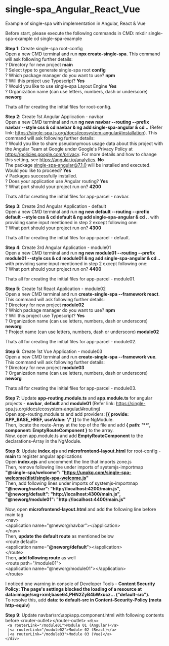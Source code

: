 # single-spa_Angular_React_Vue
Example of single-spa with implementation in Angular, React &amp; Vue

Before start, please execute the following commands in CMD:
mkdir single-spa-example
cd single-spa-example

**Step 1**: Create single-spa root-config\
Open a new CMD terminal and run **npx create-single-spa**. This command will ask following further details:\
? Directory for new project **main**\
? Select type to generate single-spa root **config**\
? Which package manager do you want to use? **npm**\
? Will this project use Typescript? **Yes**\
? Would you like to use single-spa Layout Engine **Yes**\
? Organization name (can use letters, numbers, dash or underscore) **neworg**

Thats all for creating the initial files for root-config.

**Step 2**: Create 1st Angular Application - navbar\
Open a new CMD terminal and run **ng new navbar  --routing --prefix navbar --style css & cd navbar & ng add single-spa-angular & cd ..** (Refer link: https://single-spa.js.org/docs/ecosystem-angular#installation). This command will ask following further details:\
? Would you like to share pseudonymous usage data about this project with the Angular Team at Google under Google's Privacy Policy at https://policies.google.com/privacy. For more details and how to change this setting, see https://angular.io/analytics. **No**\
The package single-spa-angular@7.1.0 will be installed and executed.\
Would you like to proceed? **Yes**\
√ Packages successfully installed.\
? Does your application use Angular routing? **Yes**\
? What port should your project run on? **4200**

Thats all for creating the initial files for app-parcel - navbar.

**Step 3**: Create 2nd Angular Application - default\
Open a new CMD terminal and run **ng new default  --routing --prefix default --style css & cd default & ng add single-spa-angular & cd ..** with providing same input mentioned in step 2 except following one:\
? What port should your project run on? **4300**

Thats all for creating the initial files for app-parcel - default.

**Step 4**: Create 3rd Angular Application - module01\
Open a new CMD terminal and run **ng new module01  --routing --prefix module01 --style css & cd module01 & ng add single-spa-angular & cd ..** with providing same input mentioned in step 2 except following one:\
? What port should your project run on? **4400**

Thats all for creating the initial files for app-parcel - module01.

**Step 5**: Create 1st React Application - module02\
Open a new CMD terminal and run **create-single-spa --framework react**. This command will ask following further details:\
? Directory for new project **module02**\
? Which package manager do you want to use? **npm**\
? Will this project use Typescript? **Yes**\
? Organization name (can use letters, numbers, dash or underscore) **neworg**\
? Project name (can use letters, numbers, dash or underscore) **module02**

Thats all for creating the initial files for app-parcel - module02.

**Step 6**: Create 1st Vue Application - module03\
Open a new CMD terminal and run **create-single-spa --framework vue**. This command will ask following further details:\
? Directory for new project **module03**\
? Organization name (can use letters, numbers, dash or underscore) **neworg**

Thats all for creating the initial files for app-parcel - module03.

**Step 7**: Update **app-routing.module.ts** and **app.module.ts** for angular projects - **navbar**, **default** and **module01** (Refer link: https://single-spa.js.org/docs/ecosystem-angular/#routing) \
Open app-routing.module.ts and add providers: **[{ provide: APP_BASE_HREF, useValue: '/' }]** to the NgModule.\
Then, locate the route-Array at the top of the file and add **{ path: '\*\*', component: EmptyRouteComponent }** to the array.\
Now, open app.module.ts and add **EmptyRouteComponent** to the declarations-Array in the NgModule.

**Step 8**: Update **index.ejs** and **microfrontend-layout.html** for root-config - **main** to register angular applications\
Open **index.ejs** and uncomment the line that imports zone.js\
Then, remove following line under imports of systemjs-importmap\
**"@single-spa/welcome": "https://unpkg.com/single-spa-welcome/dist/single-spa-welcome.js"** \
Then, add following lines under imports of systemjs-importmap\
**"@neworg/navbar": "http://localhost:4200/main.js", \
"@neworg/default": "http://localhost:4300/main.js", \
"@neworg/module01": "http://localhost:4400/main.js"**

Now, open **microfrontend-layout.html** and add the following line before main tag\
\<nav\>\
\<application name="@neworg/navbar"\>\</application\>\
\</nav\>\
Then, **update the default route** as mentioned below\
\<route default\>\
\<application name="**@neworg/default**"\>\</application\>\
\</route\>\
Then, **add following route** as well\
\<route path="/module01"\>\
\<application name="@neworg/module01"\>\</application\>\
\</route\>

I noticed one warning in console of Developer Tools - **Content Security Policy: The page's settings blocked the loading of a resource at data:image/svg+xml;base64,PHN2ZyB4bWxucz… ("default-src").**\
To resolve this, add **data: to default-src in Content-Security-Policy (meta http-equiv)**

**Step 9**: Update navbar\src\app\app.component.html with following contents before \<router-outlet\>\</router-outlet\>
`<div>` \
` <a routerLink="/module01">Module 01 (Angular)</a>` \
` |<a routerLink="/module02">Module 02 (React)</a>` \
` |<a routerLink="/module03">Module 03 (Vue)</a>` \
`</div>`


